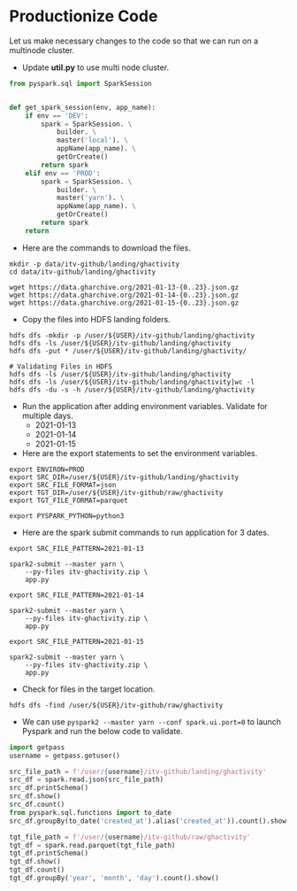 # Productionize Code

Let us make necessary changes to the code so that we can run on a multinode cluster.
* Update **util.py** to use multi node cluster.

```python
from pyspark.sql import SparkSession


def get_spark_session(env, app_name):
    if env == 'DEV':
        spark = SparkSession. \
            builder. \
            master('local'). \
            appName(app_name). \
            getOrCreate()
        return spark
    elif env == 'PROD':
        spark = SparkSession. \
            builder. \
            master('yarn'). \
            appName(app_name). \
            getOrCreate()
        return spark
    return
```
* Here are the commands to download the files.

```shell script
mkdir -p data/itv-github/landing/ghactivity
cd data/itv-github/landing/ghactivity

wget https://data.gharchive.org/2021-01-13-{0..23}.json.gz
wget https://data.gharchive.org/2021-01-14-{0..23}.json.gz
wget https://data.gharchive.org/2021-01-15-{0..23}.json.gz
```

* Copy the files into HDFS landing folders.

```shell script
hdfs dfs -mkdir -p /user/${USER}/itv-github/landing/ghactivity
hdfs dfs -ls /user/${USER}/itv-github/landing/ghactivity
hdfs dfs -put * /user/${USER}/itv-github/landing/ghactivity/

# Validating Files in HDFS
hdfs dfs -ls /user/${USER}/itv-github/landing/ghactivity
hdfs dfs -ls /user/${USER}/itv-github/landing/ghactivity|wc -l
hdfs dfs -du -s -h /user/${USER}/itv-github/landing/ghactivity
```

* Run the application after adding environment variables. Validate for multiple days.
  * 2021-01-13
  * 2021-01-14
  * 2021-01-15
* Here are the export statements to set the environment variables.

```shell script
export ENVIRON=PROD
export SRC_DIR=/user/${USER}/itv-github/landing/ghactivity
export SRC_FILE_FORMAT=json
export TGT_DIR=/user/${USER}/itv-github/raw/ghactivity
export TGT_FILE_FORMAT=parquet

export PYSPARK_PYTHON=python3
```

* Here are the spark submit commands to run application for 3 dates.

```shell script
export SRC_FILE_PATTERN=2021-01-13

spark2-submit --master yarn \
    --py-files itv-ghactivity.zip \
    app.py

export SRC_FILE_PATTERN=2021-01-14

spark2-submit --master yarn \
    --py-files itv-ghactivity.zip \
    app.py

export SRC_FILE_PATTERN=2021-01-15

spark2-submit --master yarn \
    --py-files itv-ghactivity.zip \
    app.py
```
* Check for files in the target location. 

```shell script
hdfs dfs -find /user/${USER}/itv-github/raw/ghactivity
```

* We can use `pyspark2 --master yarn --conf spark.ui.port=0` to launch Pyspark and run the below code to validate.

```python
import getpass
username = getpass.getuser()

src_file_path = f'/user/{username}/itv-github/landing/ghactivity'
src_df = spark.read.json(src_file_path)
src_df.printSchema()
src_df.show()
src_df.count()
from pyspark.sql.functions import to_date
src_df.groupBy(to_date('created_at').alias('created_at')).count().show()

tgt_file_path = f'/user/{username}/itv-github/raw/ghactivity'
tgt_df = spark.read.parquet(tgt_file_path)
tgt_df.printSchema()
tgt_df.show()
tgt_df.count()
tgt_df.groupBy('year', 'month', 'day').count().show()
```

